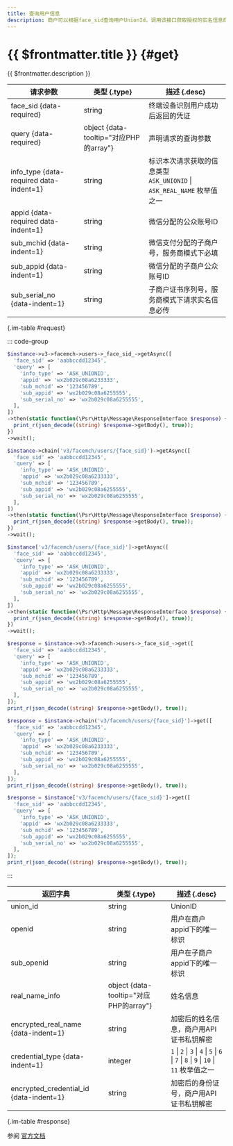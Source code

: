 ```yaml
---
title: 查询用户信息
description: 商户可以根据face_sid查询用户UnionId，调用该接口获取授权的实名信息商户需要先申请权限。
---
```


# {{ $frontmatter.title }} {#get}

{{ $frontmatter.description }}

| 请求参数 | 类型 {.type} | 描述 {.desc}
| --- | --- | ---
| face_sid {data-required} | string | 终端设备识别用户成功后返回的凭证
| query {data-required} | object {data-tooltip="对应PHP的array"} | 声明请求的查询参数
| info_type {data-required data-indent=1} | string | 标识本次请求获取的信息类型<br/>`ASK_UNIONID` \| `ASK_REAL_NAME` 枚举值之一
| appid {data-required data-indent=1} | string | 微信分配的公众账号ID
| sub_mchid {data-indent=1} | string | 微信支付分配的子商户号，服务商模式下必填
| sub_appid {data-indent=1} | string | 微信分配的子商户公众账号ID
| sub_serial_no {data-indent=1} | string | ⼦商户证书序列号，服务商模式下请求实名信息必传

{.im-table #request}

::: code-group

```php [异步纯链式]
$instance->v3->facemch->users->_face_sid_->getAsync([
  'face_sid' => 'aabbccdd12345',
  'query' => [
    'info_type' => 'ASK_UNIONID',
    'appid' => 'wx2b029c08a6233333',
    'sub_mchid' => '123456789',
    'sub_appid' => 'wx2b029c08a6255555',
    'sub_serial_no' => 'wx2b029c08a6255555',
  ],
])
->then(static function(\Psr\Http\Message\ResponseInterface $response) {
  print_r(json_decode((string) $response->getBody(), true));
})
->wait();
```

```php [异步声明式]
$instance->chain('v3/facemch/users/{face_sid}')->getAsync([
  'face_sid' => 'aabbccdd12345',
  'query' => [
    'info_type' => 'ASK_UNIONID',
    'appid' => 'wx2b029c08a6233333',
    'sub_mchid' => '123456789',
    'sub_appid' => 'wx2b029c08a6255555',
    'sub_serial_no' => 'wx2b029c08a6255555',
  ],
])
->then(static function(\Psr\Http\Message\ResponseInterface $response) {
  print_r(json_decode((string) $response->getBody(), true));
})
->wait();
```

```php [异步属性式]
$instance['v3/facemch/users/{face_sid}']->getAsync([
  'face_sid' => 'aabbccdd12345',
  'query' => [
    'info_type' => 'ASK_UNIONID',
    'appid' => 'wx2b029c08a6233333',
    'sub_mchid' => '123456789',
    'sub_appid' => 'wx2b029c08a6255555',
    'sub_serial_no' => 'wx2b029c08a6255555',
  ],
])
->then(static function(\Psr\Http\Message\ResponseInterface $response) {
  print_r(json_decode((string) $response->getBody(), true));
})
->wait();
```

```php [同步纯链式]
$response = $instance->v3->facemch->users->_face_sid_->get([
  'face_sid' => 'aabbccdd12345',
  'query' => [
    'info_type' => 'ASK_UNIONID',
    'appid' => 'wx2b029c08a6233333',
    'sub_mchid' => '123456789',
    'sub_appid' => 'wx2b029c08a6255555',
    'sub_serial_no' => 'wx2b029c08a6255555',
  ],
]);
print_r(json_decode((string) $response->getBody(), true));
```

```php [同步声明式]
$response = $instance->chain('v3/facemch/users/{face_sid}')->get([
  'face_sid' => 'aabbccdd12345',
  'query' => [
    'info_type' => 'ASK_UNIONID',
    'appid' => 'wx2b029c08a6233333',
    'sub_mchid' => '123456789',
    'sub_appid' => 'wx2b029c08a6255555',
    'sub_serial_no' => 'wx2b029c08a6255555',
  ],
]);
print_r(json_decode((string) $response->getBody(), true));
```

```php [同步属性式]
$response = $instance['v3/facemch/users/{face_sid}']->get([
  'face_sid' => 'aabbccdd12345',
  'query' => [
    'info_type' => 'ASK_UNIONID',
    'appid' => 'wx2b029c08a6233333',
    'sub_mchid' => '123456789',
    'sub_appid' => 'wx2b029c08a6255555',
    'sub_serial_no' => 'wx2b029c08a6255555',
  ],
]);
print_r(json_decode((string) $response->getBody(), true));
```

:::

| 返回字典 | 类型 {.type} | 描述 {.desc}
| --- | --- | ---
| union_id | string | UnionID
| openid | string | 用户在商户appid下的唯⼀标识
| sub_openid | string | 用户在⼦商户appid下的唯⼀标识
| real_name_info | object {data-tooltip="对应PHP的array"} | 姓名信息
| encrypted_real_name {data-indent=1} | string | 加密后的姓名信息，商户用API证书私钥解密
| credential_type {data-indent=1} | integer | `1` \| `2` \| `3` \| `4` \| `5` \| `6` \| `7` \| `8` \| `9` \| `10` \| `11` 枚举值之一
| encrypted_credential_id {data-indent=1} | string | 加密后的身份证号，商户用API证书私钥解密

{.im-table #response}

参阅 [官方文档](https://pay.weixin.qq.com/wiki/doc/wxfacepay/develop/android/sid.html)
